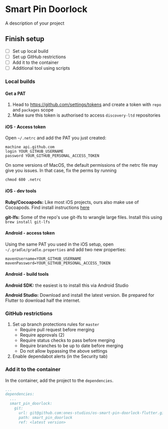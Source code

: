 # Smart Pin Doorlock

A description of your project

## Finish setup

- [ ] Set up local build
- [ ] Set up GitHub restrictions
- [ ] Add it to the container
- [ ] Additional tool using scripts

### Local builds

#### Get a PAT

1. Head to https://github.com/settings/tokens and create a token with `repo` and `packages` scope
2. Make sure this token is authorised to access `discovery-ltd` repositories

#### iOS - Access token

Open `~/.netrc` and add the PAT you just created:

```
machine api.github.com
login YOUR_GITHUB_USERNAME
password YOUR_GITHUB_PERSONAL_ACCESS_TOKEN
```

On some versions of MacOS, the default permissions of the netrc file may give you issues. In that case, fix the perms by running

```
chmod 600 .netrc
```

#### iOS - dev tools

**Ruby/Cocoapods:** Like most iOS projects, ours also make use of Cocoapods. Find install instructions [here](https://guides.cocoapods.org/using/getting-started.html)

**git-lfs:** Some of the repo's use git-lfs to wrangle large files. Install this using `brew install git-lfs`


#### Android - access token

Using the same PAT you used in the iOS setup, open `~/.gradle/gradle.properties` and add two new properties:

```properties
mavenUsername=YOUR_GITHUB_USERNAME 
mavenPassword=YOUR_GITHUB_PERSONAL_ACCESS_TOKEN
```

#### Android - build tools

**Android SDK:** the easiest is to install this via Android Studio

**Android Studio:** Download and install the latest version. Be prepared for Flutter to download half the internet.


### GitHub restrictions

1. Set up branch protections rules for `master`
   - Require pull request before merging
   - Require approvals (2)
   - Require status checks to pass before merging
   - Require branches to be up to date before merging
   - Do not allow bypassing the above settings
2. Enable dependabot alerts (in the Security tab)


### Add it to the container

In the container, add the project to the `dependencies`.

```yaml
...
dependencies:
  ...
  smart_pin_doorlock:
    git:
      url: git@github.com:ones-studios/os-smart-pin-doorlock-flutter.git
      path: smart_pin_doorlock
      ref: <latest version>
```
